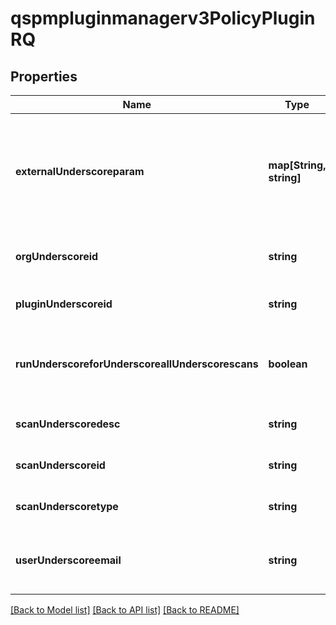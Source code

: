 # qspmpluginmanagerv3PolicyPluginRQ

## Properties
Name | Type | Description | Notes
------------ | ------------- | ------------- | -------------
**externalUnderscoreparam** | **map[String, string]** | Map of external parameters related to the plugin request, where keys and values are strings | [optional] [default to null]
**orgUnderscoreid** | **string** | Unique identifier for the organization | [optional] [default to null]
**pluginUnderscoreid** | **string** | Unique identifier for the plugin | [optional] [default to null]
**runUnderscoreforUnderscoreallUnderscorescans** | **boolean** | Flag indicating whether the plugin should run for all scans | [optional] [default to null]
**scanUnderscoredesc** | **string** | Description of the scan | [optional] [default to null]
**scanUnderscoreid** | **string** | Unique identifier for the scan | [optional] [default to null]
**scanUnderscoretype** | **string** | Type of scan being requested | [optional] [default to null]
**userUnderscoreemail** | **string** | Email address of the user initiating the request | [optional] [default to null]

[[Back to Model list]](../README.md#documentation-for-models) [[Back to API list]](../README.md#documentation-for-api-endpoints) [[Back to README]](../README.md)


